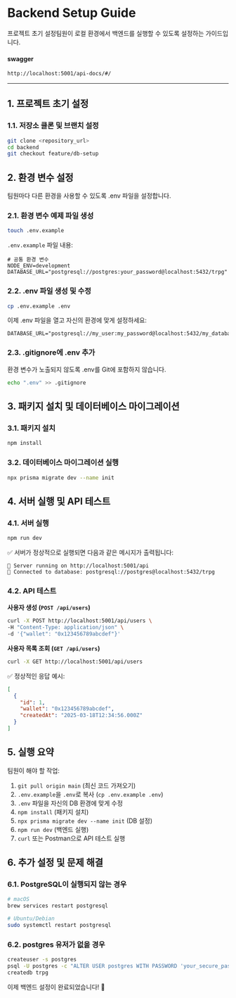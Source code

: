 # Backend Setup Guide

프로젝트 초기 설정팀원이 로컬 환경에서 백엔드를 실행할 수 있도록 설정하는 가이드입니다.

#### swagger

```bash
http://localhost:5001/api-docs/#/
```

---

## 1. 프로젝트 초기 설정

### 1.1. 저장소 클론 및 브랜치 설정

```bash
git clone <repository_url>
cd backend
git checkout feature/db-setup
```

## 2. 환경 변수 설정

팀원마다 다른 환경을 사용할 수 있도록 .env 파일을 설정합니다.

### 2.1. 환경 변수 예제 파일 생성

```bash
touch .env.example
```

`.env.example` 파일 내용:

```env
# 공통 환경 변수
NODE_ENV=development
DATABASE_URL="postgresql://postgres:your_password@localhost:5432/trpg"
```

### 2.2. .env 파일 생성 및 수정

```bash
cp .env.example .env
```

이제 .env 파일을 열고 자신의 환경에 맞게 설정하세요:

```env
DATABASE_URL="postgresql://my_user:my_password@localhost:5432/my_database"
```

### 2.3. .gitignore에 .env 추가

환경 변수가 노출되지 않도록 .env를 Git에 포함하지 않습니다.

```bash
echo ".env" >> .gitignore
```

## 3. 패키지 설치 및 데이터베이스 마이그레이션

### 3.1. 패키지 설치

```bash
npm install
```

### 3.2. 데이터베이스 마이그레이션 실행

```bash
npx prisma migrate dev --name init
```

## 4. 서버 실행 및 API 테스트

### 4.1. 서버 실행

```bash
npm run dev
```

✅ 서버가 정상적으로 실행되면 다음과 같은 메시지가 출력됩니다:

```
🚀 Server running on http://localhost:5001/api
📡 Connected to database: postgresql://postgres@localhost:5432/trpg
```

### 4.2. API 테스트

**사용자 생성 (`POST /api/users`)**

```bash
curl -X POST http://localhost:5001/api/users \
-H "Content-Type: application/json" \
-d '{"wallet": "0x123456789abcdef"}'
```

**사용자 목록 조회 (`GET /api/users`)**

```bash
curl -X GET http://localhost:5001/api/users
```

✅ 정상적인 응답 예시:

```json
[
  {
    "id": 1,
    "wallet": "0x123456789abcdef",
    "createdAt": "2025-03-18T12:34:56.000Z"
  }
]
```

## 5. 실행 요약

팀원이 해야 할 작업:

1. `git pull origin main` (최신 코드 가져오기)
2. `.env.example`을 `.env`로 복사 (`cp .env.example .env`)
3. `.env` 파일을 자신의 DB 환경에 맞게 수정
4. `npm install` (패키지 설치)
5. `npx prisma migrate dev --name init` (DB 설정)
6. `npm run dev` (백엔드 실행)
7. `curl` 또는 Postman으로 API 테스트 실행

## 6. 추가 설정 및 문제 해결

### 6.1. PostgreSQL이 실행되지 않는 경우

```bash
# macOS
brew services restart postgresql

# Ubuntu/Debian
sudo systemctl restart postgresql
```

### 6.2. postgres 유저가 없을 경우

```bash
createuser -s postgres
psql -U postgres -c "ALTER USER postgres WITH PASSWORD 'your_secure_password';"
createdb trpg
```

이제 백엔드 설정이 완료되었습니다! 🚀
